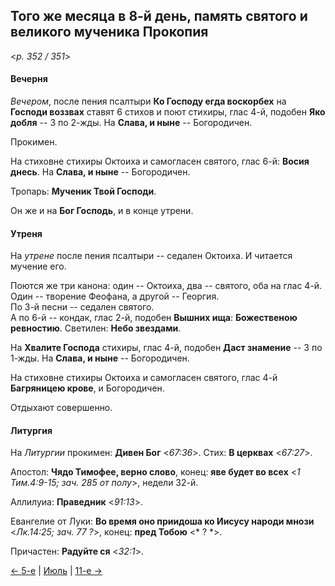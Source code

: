 
## Того же месяца в 8-й день, память святого и великого мученика Прокопия

<*p. 352 / 351*>

#### Вечерня

*Вечером*, после пения псалтыри **Ко Господу егда воскорбех** на **Господи воззвах** 
ставят 6 стихов и поют стихиры, глас 4-й, подобен **Яко добля** -- 3 по 2-жды. 
На **Слава, и ныне** -- Богородичен.  

Прокимен. 

На стиховне стихиры Октоиха и самогласен святого, глас 6-й: **Восия днесь**. 
На **Слава, и ныне** -- Богородичен. 

Тропарь: **Мученик Твой Господи**. 

Он же и на **Бог Господь**, и в конце утрени.   

#### Утреня

На *утрене* после пения псалтыри -- седален Октоиха. 
И читается мучение его.  

Поются же три канона: один -- Октоиха, два -- святого, оба на глас 4-й. Один -- творение Феофана, 
а другой -- Георгия.  
По 3-й песни -- седален святого.  
А по 6-й -- кондак, глас 2-й, подобен **Вышних ища**: **Божественою ревностию**. 
Светилен: **Небо звездами**. 

На **Хвалите Господа** стихиры, глас 4-й, подобен **Даст знамение** -- 3 по 1-жды. 
На **Слава, и ныне** -- Богородичен. 

На стиховне стихиры Октоиха и самогласен святого, глас 4-й **Багряницею крове**, 
и Богородичен. 

Отдыхают совершенно. 

#### Литургия

На *Литургии* прокимен: **Дивен Бог** <*67:36*>. 
Стих: **В церквах** <*67:27*>. 

Апостол: **Чядо Тимофее, верно слово**, конец: **яве будет во всех** <*1 Тим.4:9-15; зач. 285 от полу*>, 
недели 32-й.  

Аллилуиа: **Праведник** <*91:13*>.
 
Евангелие от Луки: **Во время оно приидоша ко Иисусу народи мнози** <*Лк.14:25; зач. 77 ?*>, 
конец: **пред Тобою** <* ? *>.
 
Причастен: **Радуйте ся** <*32:1*>. 

[← 5-е](07_05_AST.ru.md) | [Июль](README.md#8-й) | [11-е →](07_11_AST.ru.md)
